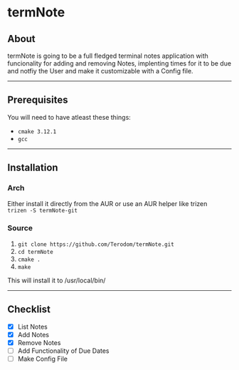 # termNote

## About

termNote is going to be a full fledged terminal notes application with funcionality for adding and removing Notes, implenting times for it to be due and notfiy the User and make it customizable with a Config file.

---

## Prerequisites

You will need to have atleast these things:

- `cmake 3.12.1`
- `gcc`

---

## Installation

### Arch

Either install it directly from the AUR or use an AUR helper like trizen  
`trizen -S termNote-git`

### Source

1. `git clone https://github.com/Terodom/termNote.git`
2. `cd termNote`
3. `cmake .`
4. `make`

This will install it to /usr/local/bin/

---

## Checklist

- [x] List Notes
- [x] Add Notes
- [x] Remove Notes
- [ ] Add Functionality of Due Dates
- [ ] Make Config File
